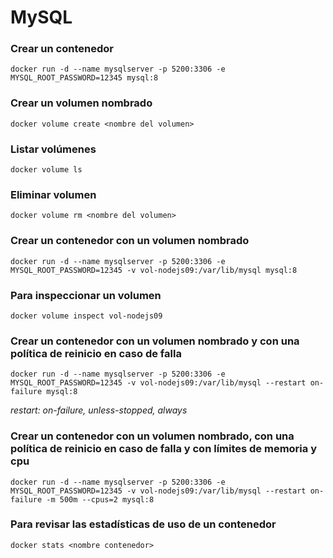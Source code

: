 # MySQL

### Crear un contenedor

```
docker run -d --name mysqlserver -p 5200:3306 -e MYSQL_ROOT_PASSWORD=12345 mysql:8
```

### Crear un volumen nombrado

```
docker volume create <nombre del volumen>
```

### Listar volúmenes

```
docker volume ls
```

### Eliminar volumen

```
docker volume rm <nombre del volumen>
```

### Crear un contenedor con un volumen nombrado

```
docker run -d --name mysqlserver -p 5200:3306 -e MYSQL_ROOT_PASSWORD=12345 -v vol-nodejs09:/var/lib/mysql mysql:8
```

### Para inspeccionar un volumen

```
docker volume inspect vol-nodejs09
```

### Crear un contenedor con un volumen nombrado y con una política de reinicio en caso de falla

```
docker run -d --name mysqlserver -p 5200:3306 -e MYSQL_ROOT_PASSWORD=12345 -v vol-nodejs09:/var/lib/mysql --restart on-failure mysql:8
```

_restart: on-failure, unless-stopped, always_

### Crear un contenedor con un volumen nombrado, con una política de reinicio en caso de falla y con límites de memoria y cpu

```
docker run -d --name mysqlserver -p 5200:3306 -e MYSQL_ROOT_PASSWORD=12345 -v vol-nodejs09:/var/lib/mysql --restart on-failure -m 500m --cpus=2 mysql:8
```

### Para revisar las estadísticas de uso de un contenedor

```
docker stats <nombre contenedor>
```